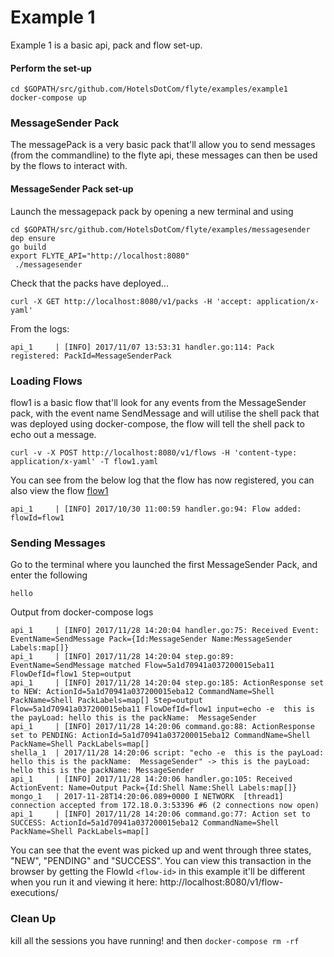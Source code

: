 # Example 1
Example 1 is a basic api, pack and flow set-up.

#### Perform the set-up

```
cd $GOPATH/src/github.com/HotelsDotCom/flyte/examples/example1
docker-compose up
```

### MessageSender Pack
The messagePack is a very basic pack that'll allow you to send messages (from the commandline) to the flyte api, these messages
can then be used by the flows to interact with.

#### MessageSender Pack set-up
Launch the messagepack pack by opening a new terminal and using
```
cd $GOPATH/src/github.com/HotelsDotCom/flyte/examples/messagesender
dep ensure
go build
export FLYTE_API="http://localhost:8080"
 ./messagesender
```

Check that the packs have deployed...

```
curl -X GET http://localhost:8080/v1/packs -H 'accept: application/x-yaml'
```

From the logs:
```
api_1     | [INFO] 2017/11/07 13:53:31 handler.go:114: Pack registered: PackId=MessageSenderPack
```

### Loading Flows
flow1 is a basic flow that'll look for any events from the MessageSender pack, with the event name SendMessage and will utilise the
shell pack that was deployed using docker-compose, the flow will tell the shell pack to echo out a message.

```
curl -v -X POST http://localhost:8080/v1/flows -H 'content-type: application/x-yaml' -T flow1.yaml
```

You can see from the below log that the flow has now registered, you can also view the flow [flow1](http://localhost:8080/v1/flows/flow1)
```
api_1     | [INFO] 2017/10/30 11:00:59 handler.go:94: Flow added: flowId=flow1
```


### Sending Messages
Go to the terminal where you launched the first MessageSender Pack, and enter the following

```
hello
```

Output from docker-compose logs

```
api_1     | [INFO] 2017/11/28 14:20:04 handler.go:75: Received Event: EventName=SendMessage Pack={Id:MessageSender Name:MessageSender Labels:map[]}
api_1     | [INFO] 2017/11/28 14:20:04 step.go:89: EventName=SendMessage matched Flow=5a1d70941a037200015eba11 FlowDefId=flow1 Step=output
api_1     | [INFO] 2017/11/28 14:20:04 step.go:185: ActionResponse set to NEW: ActionId=5a1d70941a037200015eba12 CommandName=Shell PackName=Shell PackLabels=map[] Step=output Flow=5a1d70941a037200015eba11 FlowDefId=flow1 input=echo -e  this is the payLoad: hello this is the packName:  MessageSender
api_1     | [INFO] 2017/11/28 14:20:06 command.go:88: ActionResponse set to PENDING: ActionId=5a1d70941a037200015eba12 CommandName=Shell PackName=Shell PackLabels=map[]
shella_1  | 2017/11/28 14:20:06 script: "echo -e  this is the payLoad: hello this is the packName:  MessageSender" -> this is the payLoad: hello this is the packName: MessageSender
api_1     | [INFO] 2017/11/28 14:20:06 handler.go:105: Received ActionEvent: Name=Output Pack={Id:Shell Name:Shell Labels:map[]}
mongo_1   | 2017-11-28T14:20:06.089+0000 I NETWORK  [thread1] connection accepted from 172.18.0.3:53396 #6 (2 connections now open)
api_1     | [INFO] 2017/11/28 14:20:06 command.go:77: Action set to SUCCESS: ActionId=5a1d70941a037200015eba12 CommandName=Shell PackName=Shell PackLabels=map[]
```

You can see that the event was picked up and went through three states, "NEW", "PENDING" and "SUCCESS". You can view this transaction in the browser by getting the
FlowId ```<flow-id>``` in this example it'll be different when you run it and viewing it here: http://localhost:8080/v1/flow-executions/<flow-id>

### Clean Up
kill all the sessions you have running! and then ```docker-compose rm -rf```
